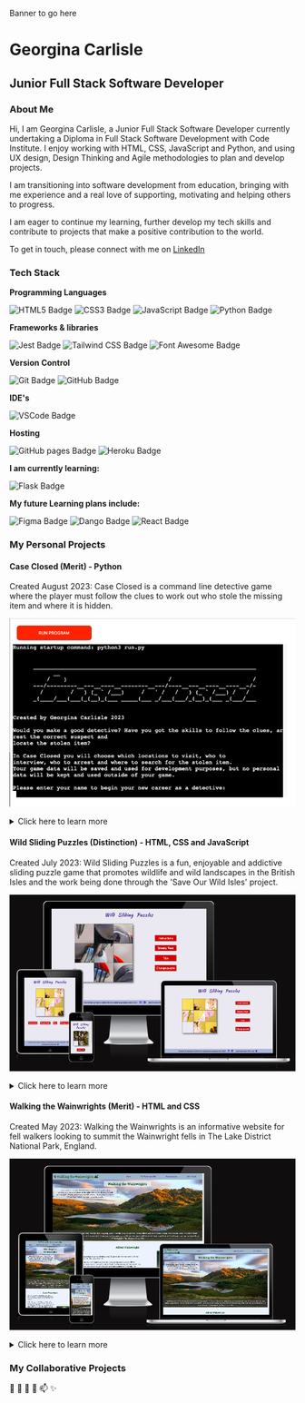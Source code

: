 Banner to go here

# Georgina Carlisle

## Junior Full Stack Software Developer

### About Me

Hi, I am Georgina Carlisle, a Junior Full Stack Software Developer currently undertaking a Diploma in Full Stack Software Development with Code Institute. I enjoy working with HTML, CSS, JavaScript and Python, and using UX design, Design Thinking and Agile methodologies to plan and develop projects. 

I am transitioning into software development from education, bringing with me experience and a real love of supporting, motivating and helping others to progress.

I am eager to continue my learning, further develop my tech skills and contribute to projects that make a positive contribution to the world.


To get in touch, please connect with me on [LinkedIn](https://www.linkedin.com/in/georgina-carlisle-617b58268/)


### Tech Stack

**Programming Languages**

![HTML5 Badge](https://img.shields.io/badge/HTML5-E34F26?style=for-the-badge&logo=html5&logoColor=white)
![CSS3 Badge](https://img.shields.io/badge/CSS3-1572B6?style=for-the-badge&logo=css3&logoColor=white)
![JavaScript Badge](https://img.shields.io/badge/JavaScript-323330?style=for-the-badge&logo=javascript&logoColor=F7DF1E)
![Python Badge](https://img.shields.io/badge/Python-FFD43B?style=for-the-badge&logo=python&logoColor=blue)

**Frameworks & libraries**

![Jest Badge](https://img.shields.io/badge/Jest-C21325?style=for-the-badge&logo=jest&logoColor=white)
![Tailwind CSS Badge](https://img.shields.io/badge/Tailwind_CSS-38B2AC?style=for-the-badge&logo=tailwind-css&logoColor=white)
![Font Awesome Badge](https://img.shields.io/badge/Font_Awesome-339AF0?style=for-the-badge&logo=fontawesome&logoColor=white)

**Version Control**

![Git Badge](https://img.shields.io/badge/GIT-E44C30?style=for-the-badge&logo=git&logoColor=white)
![GitHub Badge](https://img.shields.io/badge/GitHub-100000?style=for-the-badge&logo=github&logoColor=white)

**IDE's**

![VSCode Badge](https://img.shields.io/badge/Visual_Studio_Code-0078D4?style=for-the-badge&logo=visual%20studio%20code&logoColor=white)

**Hosting**

![GitHub pages Badge](https://img.shields.io/badge/GitHub%20Pages-222222?style=for-the-badge&logo=GitHub%20Pages&logoColor=white)
![Heroku Badge](https://img.shields.io/badge/heroku-%23430098.svg?style=for-the-badge&logo=heroku&logoColor=white) 

**I am currently learning:**

![Flask Badge](https://img.shields.io/badge/Flask-000000?style=for-the-badge&logo=flask&logoColor=white)

**My future Learning plans include:**

![Figma Badge](https://img.shields.io/badge/Figma-F24E1E?style=for-the-badge&logo=figma&logoColor=white)
![Dango Badge](https://img.shields.io/badge/Django-092E20?style=for-the-badge&logo=django&logoColor=green)
![React Badge](https://img.shields.io/badge/React-20232A?style=for-the-badge&logo=react&logoColor=61DAFB)



### My Personal Projects

#### Case Closed (Merit) - Python

Created August 2023: Case Closed is a command line detective game where the player must follow the clues to work out who stole the missing item and where it is hidden.

[<img src='https://github.com/GeorginaCarlisle/detective-game-p3/blob/main/documentation/screenshots/opening_console.png' alt='Image showing the opening screen of the Case Closed game'>](https://github.com/GeorginaCarlisle/detective-game-p3)

<details>
<summary>Click here to learn more</summary>
 
The user takes on the role of a detective and has the chance to visit different locations, pick up clues and question the suspects to gain further information. Only by paying attention to the clues will they be able to work out who the thief is and where they have hidden the item.

Python and complex logic were used to create the programme which uses an API to pull all the relevant clues and case information from a Google sheet. This has allowed multiple cases to be programmed each with multiple scenarios. Random number generation is then used to choose which storyline the user will be presented with. The programme also passes the users choices back to the sheet, leaving a clear trail in case of errors and providing data which will inform future development.

[Link to 'Case Closed' repository](https://github.com/GeorginaCarlisle/detective-game-p3)

[Link to 'Case Closed' live Page](https://case-closed-d6a42992581c.herokuapp.com)
</details>



#### Wild Sliding Puzzles (Distinction) - HTML, CSS and JavaScript

Created July 2023: Wild Sliding Puzzles is a fun, enjoyable and addictive sliding puzzle game that promotes wildlife and wild landscapes in the British Isles and the work being done through the 'Save Our Wild Isles' project.

[<img src='https://github.com/GeorginaCarlisle/wild-sliding-puzzles-p2/blob/main/documentation/responsive-site-image.png' alt='Image showing the Wild Sliding Puzzles site on multiple screens of different sizes'>](https://github.com/GeorginaCarlisle/wild-sliding-puzzles-p2/tree/main)

<details>
<summary>Click here to learn more</summary>
 
Users are faced with a scrambled image, by sliding the tiles around the grid and moving them to their correct position the picture is revealed. On completing the puzzle, users will be taken to a win page where they can learn more about the subject of the picture. The scope of the game has been further expanded by the inclusion of multiple puzzles, with the structure of the code allowing for easy inclusion of further puzzles. Session storage ensures that users receive a different puzzle when clicking play again and are informed once all available puzzles have been completed. 

Vanilla JavaScript combined with CSS were used to create the interactivity and movement of the puzzle pieces. Defensive design, careful logic choices and extensive testing ensure a bug free experience for users. With structure, styling, clear instructions, and user feedback coming together to provide a high user experience.
Wild Sliding Puzzles was created purely for educational purposes to showcase JavaScript in portfolio project two for the course 'Diploma in Full Stack Software Development' at Code Institute.

[Link to 'Wild Sliding Puzzles' repository](https://github.com/GeorginaCarlisle/wild-sliding-puzzles-p2)

[Link to 'Wild Sliding Puzzles' live Page](https://georginacarlisle.github.io/wild-sliding-puzzles-p2/))
</details>

#### Walking the Wainwrights (Merit) - HTML and CSS

Created May 2023: Walking the Wainwrights is an informative website for fell walkers looking to summit the Wainwright fells in The Lake District National Park, England. 

[<img src='https://github.com/GeorginaCarlisle/walking-the-wainwrights-p1/blob/main/documentation/responsive-website.png' alt='Image showing the Wild Sliding Puzzles site on multiple screens of different sizes'>](https://github.com/GeorginaCarlisle/detective-game-p3)

<details>
<summary>Click here to learn more</summary>
 
Users will find information on Alfred Wainwright and the Wainwright fells, as well as inspiration for their next walk, walking tips and ways to lessen their impact on the Lake District landscape and it's flora and fauna.

High quality images throughout bring the page to life, with features such as Wainwright quotes, videos, route maps and walk details adding extra interest and value.

The website is responsive across a range of devices, easy to navigate and aids accessibility for all.

Walking the Wainwrights was created purely for educational purposes to showcase HTML and CSS in portfolio project one for the course 'Diploma in Full Stack Software Development' at Code Institute.

[Link to 'Walking the Wainwrights' repository](https://github.com/GeorginaCarlisle/walking-the-wainwrights-p1)

[Link to 'Walking the Wainwrights' live Page](https://georginacarlisle.github.io/walking-the-wainwrights-p1/)
</details>

### My Collaborative Projects

 👋 👀 🌱 💞️ 📫 ✨ 
